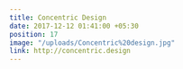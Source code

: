 ```yaml
---
title: Concentric Design
date: 2017-12-12 01:41:00 +05:30
position: 17
image: "/uploads/Concentric%20design.jpg"
link: http://concentric.design
---
```


